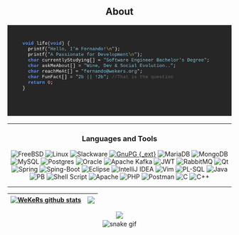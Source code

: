 <div align="center">
  
## About
[![MasterHead](github_banner.png)](https://github.com/wekers)


-------------------
### Languages and Tools  
![FreeBSD](https://img.shields.io/badge/-FreeBSD-%23870000?style=for-the-badge&logo=freebsd&logoColor=white) ![Linux](https://img.shields.io/badge/Linux-FCC624?style=for-the-badge&logo=linux&logoColor=black) ![Slackware](https://img.shields.io/badge/-Slackware-%231357BD?style=for-the-badge&logo=slackware&logoColor=white) [![GnuPG {_ext}](https://img.shields.io/badge/GnuPG_Public_Key-333?style=for-the-badge&logo=GNU%20Privacy%20Guard&logoColor=0093DD)](http://pgp.mit.edu/pks/lookup?search=fernando%40wekers.org&op=index") ![MariaDB](https://img.shields.io/badge/MariaDB-003545?style=for-the-badge&logo=mariadb&logoColor=white) ![MongoDB](https://img.shields.io/badge/MongoDB-%234ea94b.svg?style=for-the-badge&logo=mongodb&logoColor=white) ![MySQL](https://img.shields.io/badge/mysql-%2300f.svg?style=for-the-badge&logo=mysql&logoColor=white) ![Postgres](https://img.shields.io/badge/postgres-%23316192.svg?style=for-the-badge&logo=postgresql&logoColor=white) ![Oracle](https://img.shields.io/badge/Oracle-F80000?style=for-the-badge&logo=oracle&logoColor=white) ![Apache Kafka](https://img.shields.io/badge/Apache%20Kafka-000?style=for-the-badge&logo=apachekafka) ![JWT](https://img.shields.io/badge/JWT-black?style=for-the-badge&logo=JSON%20web%20tokens) ![RabbitMQ](https://img.shields.io/badge/Rabbitmq-FF6600?style=for-the-badge&logo=rabbitmq&logoColor=white) ![Qt](https://img.shields.io/badge/Qt-%41CD52.svg?style=for-the-badge&logo=Qt&logoColor=white) ![Spring](https://img.shields.io/badge/spring-%236DB33F.svg?style=for-the-badge&logo=spring&logoColor=white) ![Sping-Boot](https://img.shields.io/badge/Spring_Boot-F2F4F9?style=for-the-badge&logo=spring-boot) ![Eclipse](https://img.shields.io/badge/Eclipse-FE7A16.svg?style=for-the-badge&logo=Eclipse&logoColor=white) ![IntelliJ IDEA](https://img.shields.io/badge/IntelliJIDEA-000000.svg?style=for-the-badge&logo=intellij-idea&logoColor=white) ![Vim](https://img.shields.io/badge/VIM-%2311AB00.svg?style=for-the-badge&logo=vim&logoColor=white)  ![PL-SQL](https://img.shields.io/badge/PLSQL-F80000?style=for-the-badge&logo=oracle&logoColor=black) ![Java](https://img.shields.io/badge/java-%23ED8B00.svg?style=for-the-badge&logo=openjdk&logoColor=white) ![PB](https://img.shields.io/badge/powerbuilder-666?style=for-the-badge&logoColor=white) ![Shell Script](https://img.shields.io/badge/shell_script-%23121011.svg?style=for-the-badge&logo=gnu-bash&logoColor=white) ![Apache](https://img.shields.io/badge/apache-%23D42029.svg?style=for-the-badge&logo=apache&logoColor=white) ![PHP](https://img.shields.io/badge/php-%23777BB4.svg?style=for-the-badge&logo=php&logoColor=white) ![Postman](https://img.shields.io/badge/Postman-FF6C37?style=for-the-badge&logo=postman&logoColor=white) ![C](https://img.shields.io/badge/c-%2300599C.svg?style=for-the-badge&logo=c&logoColor=white) ![C++](https://img.shields.io/badge/c++-%2300599C.svg?style=for-the-badge&logo=c%2B%2B&logoColor=white)
  
-------------------
  

| <a href="https://github.com/wekers/github-readme-stats"><img align="center" src="https://github-readme-stats.vercel.app/api?username=wekers&include_all_commits=false&count_private=false&hide_border=true" alt="WeKeRs github stats" /></a> | <a href="https://github.com/wekers/github-readme-stats"><img align="center" src="https://github-readme-stats.vercel.app/api/top-langs/?username=wekers&include_all_commits=false&count_private=false&layout=compact&hide_progress=true&hide_border=true" /></a> |
| ------------- | ------------- |

![](https://github-readme-streak-stats.herokuapp.com/?user=wekers&hide_border=false)<br/>
![snake gif](https://github.com/wekers/wekers/blob/output/github-contribution-grid-snake.gif)
  
<!-- 
![](https://github-readme-stats.vercel.app/api?username=wekers&hide_border=false&include_all_commits=false&count_private=false)<br/>
![](https://github-readme-streak-stats.herokuapp.com/?user=wekers&hide_border=false)<br/>
-->
